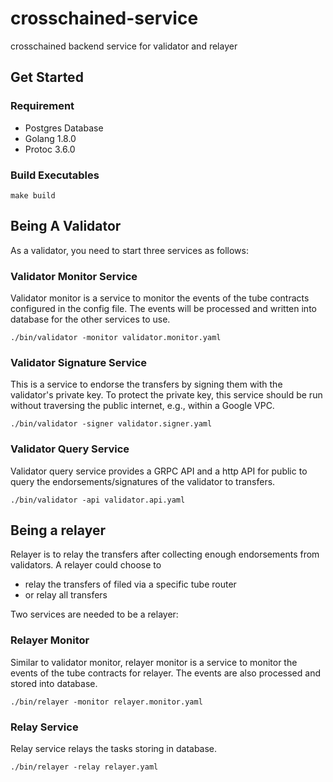 # crosschained-service
crosschained backend service for validator and relayer

## Get Started
### Requirement
* Postgres Database
* Golang 1.8.0
* Protoc 3.6.0

### Build Executables
`make build`

## Being A Validator
As a validator, you need to start three services as follows:

### Validator Monitor Service
Validator monitor is a service to monitor the events of the tube contracts configured in the config file. The events will be processed and written into database for the other services to use.

`./bin/validator -monitor validator.monitor.yaml`

### Validator Signature Service
This is a service to endorse the transfers by signing them with the validator's private key. To protect the private key, this service should be run without traversing the public internet, e.g., within a Google VPC.

`./bin/validator -signer validator.signer.yaml`

### Validator Query Service
Validator query service provides a GRPC API and a http API for public to query the endorsements/signatures of the validator to transfers.

`./bin/validator -api validator.api.yaml`

## Being a relayer
Relayer is to relay the transfers after collecting enough endorsements from validators. A relayer could choose to
* relay the transfers of filed via a specific tube router
* or relay all transfers

Two services are needed to be a relayer:
### Relayer Monitor
Similar to validator monitor, relayer monitor is a service to monitor the events of the tube contracts for relayer. The events are also processed and stored into database.

`./bin/relayer -monitor relayer.monitor.yaml`

### Relay Service
Relay service relays the tasks storing in database.

`./bin/relayer -relay relayer.yaml`

